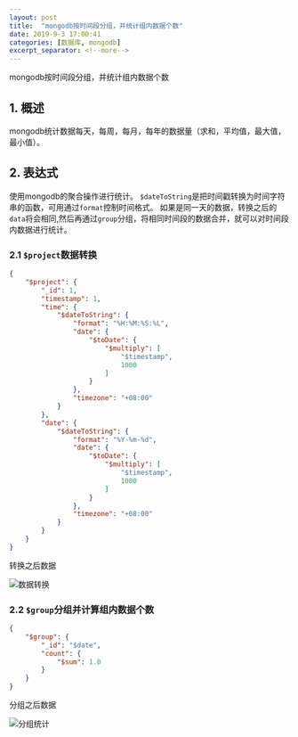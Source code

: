 ```yaml
---
layout: post
title:  "mongodb按时间段分组，并统计组内数据个数"
date: 2019-9-3 17:00:41
categories: [数据库, mongodb]
excerpt_separator: <!--more-->
---
```


mongodb按时间段分组，并统计组内数据个数
<!--more-->

## 1. 概述

mongodb统计数据每天，每周，每月，每年的数据量（求和，平均值，最大值，最小值）。

## 2. 表达式

使用mongodb的聚合操作进行统计。
`$dateToString`是把时间戳转换为时间字符串的函数，可用通过`format`控制时间格式。
如果是同一天的数据，转换之后的`data`将会相同,然后再通过`group`分组，将相同时间段的数据合并，就可以对时间段内数据进行统计。

### 2.1 `$project`数据转换

```json
{
    "$project": {
        "_id": 1,
        "timestamp": 1,
        "time": {
            "$dateToString": {
                "format": "%H:%M:%S:%L",
                "date": {
                    "$toDate": {
                        "$multiply": [
                            "$timestamp",
                            1000
                        ]
                    }
                },
                "timezone": "+08:00"
            }
        },
        "date": {
            "$dateToString": {
                "format": "%Y-%m-%d",
                "date": {
                    "$toDate": {
                        "$multiply": [
                            "$timestamp",
                            1000
                        ]
                    }
                },
                "timezone": "+08:00"
            }
        }
    }
}
```

转换之后数据

![数据转换](/images/微信截图_20190903171132.png)

### 2.2 `$group`分组并计算组内数据个数

```json
{
    "$group": {
        "_id": "$date",
        "count": {
            "$sum": 1.0
        }
    }
}
```

分组之后数据

![分组统计](/images/微信截图_20190903171654.png)
